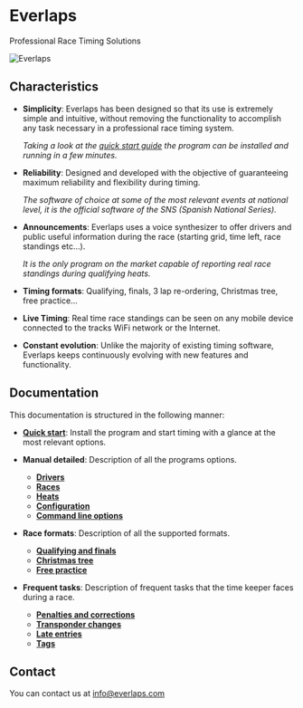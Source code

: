 
<div class="bs-docs-header" id="content" style="margin-bottom:0px">
	<div class="container">
		<h1>Everlaps</h1>
		<p>Professional Race Timing Solutions</p>
	</div>
</div>

![Everlaps](en/img/heats.png)

##  Characteristics

- **Simplicity**: Everlaps has been designed so that its use is extremely simple and intuitive, without removing the functionality to accomplish any task necessary in a professional race timing system.

	*Taking a look at the [quick start guide](quick-start/index.html) the program can be installed and running in a few minutes.*

- **Reliability**: Designed and developed with the objective of guaranteeing maximum reliability and flexibility during timing.

	*The software of choice at some of the most relevant events at national level, it is the official software of the SNS (Spanish National Series).*

- **Announcements**: Everlaps uses a voice synthesizer to offer drivers and public useful information during the race (starting grid, time left, race standings etc...).
 
	*It is the only program on the market capable of reporting real race standings during qualifying heats.*
 
- **Timing formats**: Qualifying, finals, 3 lap re-ordering, Christmas tree, free practice...

- **Live Timing**: Real time race standings can be seen on any mobile device connected to the tracks WiFi network or the  Internet. 

- **Constant evolution**: Unlike the majority of existing timing software, Everlaps keeps continuously evolving with new features and functionality.

## Documentation

This documentation is structured in the following manner:

- [**Quick start**](quick-start/index.html): Install the program and start timing with a glance at the most relevant options.

- **Manual detailed**: Description of all the programs options.
	- [**Drivers**](user-guide/drivers/index.html)
	- [**Races**](user-guide/races/index.html)
	- [**Heats**](user-guide/heats/index.html)
	- [**Configuration**](user-guide/config/index.html)
	- [**Command line options**](user-guide/commands/index.html)

- **Race formats**: Description of all the supported formats.
 
	- [**Qualifying and finals**](race-formats/qualify-finals/index.html)
	- [**Christmas tree**](race-formats/christmas-tree/index.html)
	- [**Free practice**](race-formats/free-practice/index.html)

- **Frequent tasks**: Description of frequent tasks that the time keeper faces during a race.
	- [**Penalties and corrections**](common-tasks/punishments-corrections/index.html)
	- [**Transponder changes**](common-tasks/change-transponders/index.html)
	- [**Late entries**](common-tasks/late-entries/index.html)
	- [**Tags**](common-tasks/tags/index.html)

## Contact

You can contact us at [info@everlaps.com](mailto:info@everlaps.com)

